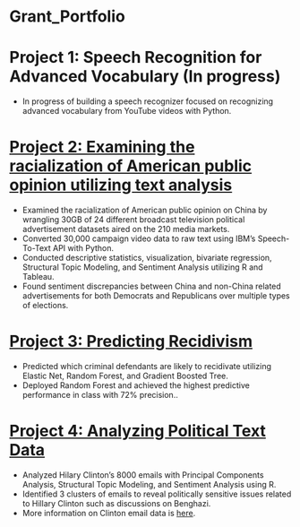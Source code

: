 # Grant_Portfolio

# Project 1: Speech Recognition for Advanced Vocabulary (In progress)
* In progress of building a speech recognizer focused on recognizing advanced vocabulary from YouTube videos with Python.

# [Project 2: Examining the racialization of American public opinion utilizing text analysis](https://github.com/grantjw/text_analysis_proj2) 
* Examined the racialization of American public opinion on China by wrangling 30GB of 24 different broadcast television political advertisement datasets aired on the 210 media markets.
* Converted 30,000 campaign video data to raw text using IBM’s Speech-To-Text API with Python. 
* Conducted descriptive statistics, visualization, bivariate regression, Structural Topic Modeling, and Sentiment Analysis utilizing R and Tableau.
* Found sentiment discrepancies between China and non-China related advertisements for both Democrats and Republicans over multiple types of elections.

# [Project 3: Predicting Recidivism](https://github.com/grantjw/predict_recidivism_proj3)
* Predicted which criminal defendants are likely to recidivate utilizing Elastic Net, Random Forest, and Gradient Boosted Tree.
* Deployed Random Forest and achieved the highest predictive performance in class with 72% precision..

# [Project 4: Analyzing Political Text Data](https://github.com/grantjw/pol_text_proj4)
* Analyzed Hilary Clinton’s 8000 emails with Principal Components Analysis, Structural Topic Modeling, and Sentiment Analysis using R.
* Identified 3 clusters of emails to reveal politically sensitive issues related to Hillary Clinton such as discussions on Benghazi.
* More information on Clinton email data is [here](https://www.kaggle.com/kaggle/hillary-clinton-emails). 
